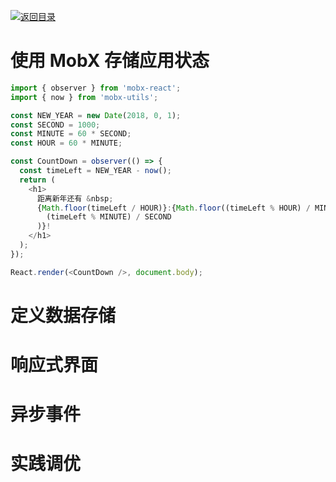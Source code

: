 [![返回目录](https://i.postimg.cc/50XLzC7C/image.png)](https://github.com/wx-chevalier/Web-Series)

# 使用 MobX 存储应用状态

```js
import { observer } from 'mobx-react';
import { now } from 'mobx-utils';

const NEW_YEAR = new Date(2018, 0, 1);
const SECOND = 1000;
const MINUTE = 60 * SECOND;
const HOUR = 60 * MINUTE;

const CountDown = observer(() => {
  const timeLeft = NEW_YEAR - now();
  return (
    <h1>
      距离新年还有 &nbsp;
      {Math.floor(timeLeft / HOUR)}:{Math.floor((timeLeft % HOUR) / MINUTE)}:{Math.floor(
        (timeLeft % MINUTE) / SECOND
      )}!
    </h1>
  );
});

React.render(<CountDown />, document.body);
```

# 定义数据存储

# 响应式界面

# 异步事件

# 实践调优
